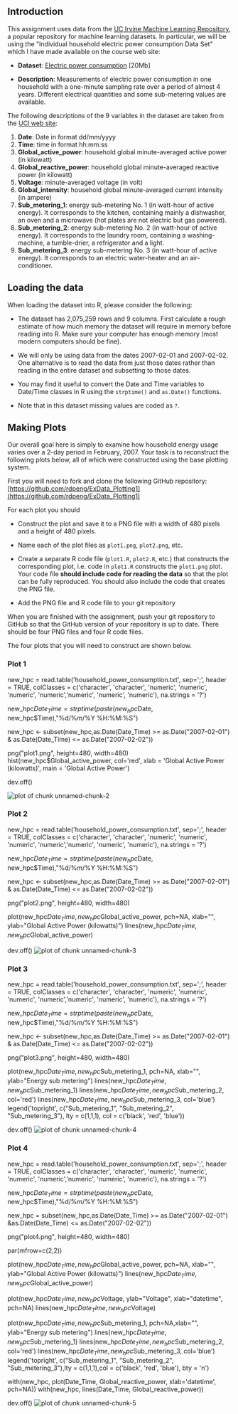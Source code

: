 
## Introduction

This assignment uses data from
the <a href="http://archive.ics.uci.edu/ml/">UC Irvine Machine
Learning Repository</a>, a popular repository for machine learning
datasets. In particular, we will be using the "Individual household
electric power consumption Data Set" which I have made available on
the course web site:


* <b>Dataset</b>: <a href="https://d396qusza40orc.cloudfront.net/exdata%2Fdata%2Fhousehold_power_consumption.zip">Electric power consumption</a> [20Mb]

* <b>Description</b>: Measurements of electric power consumption in
one household with a one-minute sampling rate over a period of almost
4 years. Different electrical quantities and some sub-metering values
are available.


The following descriptions of the 9 variables in the dataset are taken
from
the <a href="https://archive.ics.uci.edu/ml/datasets/Individual+household+electric+power+consumption">UCI
web site</a>:

<ol>
<li><b>Date</b>: Date in format dd/mm/yyyy </li>
<li><b>Time</b>: time in format hh:mm:ss </li>
<li><b>Global_active_power</b>: household global minute-averaged active power (in kilowatt) </li>
<li><b>Global_reactive_power</b>: household global minute-averaged reactive power (in kilowatt) </li>
<li><b>Voltage</b>: minute-averaged voltage (in volt) </li>
<li><b>Global_intensity</b>: household global minute-averaged current intensity (in ampere) </li>
<li><b>Sub_metering_1</b>: energy sub-metering No. 1 (in watt-hour of active energy). It corresponds to the kitchen, containing mainly a dishwasher, an oven and a microwave (hot plates are not electric but gas powered). </li>
<li><b>Sub_metering_2</b>: energy sub-metering No. 2 (in watt-hour of active energy). It corresponds to the laundry room, containing a washing-machine, a tumble-drier, a refrigerator and a light. </li>
<li><b>Sub_metering_3</b>: energy sub-metering No. 3 (in watt-hour of active energy). It corresponds to an electric water-heater and an air-conditioner.</li>
</ol>

## Loading the data





When loading the dataset into R, please consider the following:

* The dataset has 2,075,259 rows and 9 columns. First
calculate a rough estimate of how much memory the dataset will require
in memory before reading into R. Make sure your computer has enough
memory (most modern computers should be fine).

* We will only be using data from the dates 2007-02-01 and
2007-02-02. One alternative is to read the data from just those dates
rather than reading in the entire dataset and subsetting to those
dates.

* You may find it useful to convert the Date and Time variables to
Date/Time classes in R using the `strptime()` and `as.Date()`
functions.

* Note that in this dataset missing values are coded as `?`.


## Making Plots

Our overall goal here is simply to examine how household energy usage
varies over a 2-day period in February, 2007. Your task is to
reconstruct the following plots below, all of which were constructed
using the base plotting system.

First you will need to fork and clone the following GitHub repository:
[https://github.com/rdpeng/ExData_Plotting1](https://github.com/rdpeng/ExData_Plotting1)


For each plot you should

* Construct the plot and save it to a PNG file with a width of 480
pixels and a height of 480 pixels.

* Name each of the plot files as `plot1.png`, `plot2.png`, etc.

* Create a separate R code file (`plot1.R`, `plot2.R`, etc.) that
constructs the corresponding plot, i.e. code in `plot1.R` constructs
the `plot1.png` plot. Your code file **should include code for reading
the data** so that the plot can be fully reproduced. You should also
include the code that creates the PNG file.

* Add the PNG file and R code file to your git repository

When you are finished with the assignment, push your git repository to
GitHub so that the GitHub version of your repository is up to
date. There should be four PNG files and four R code files.


The four plots that you will need to construct are shown below. 


### Plot 1
new_hpc = read.table('household_power_consumption.txt', sep=';', header = TRUE,
                     colClasses = c('character', 'character', 'numeric', 'numeric',
                                    'numeric', 'numeric','numeric', 'numeric', 'numeric'), 
                     na.strings = '?')


new_hpc$Date_Time = strptime(paste(new_hpc$Date, new_hpc$Time),"%d/%m/%Y %H:%M:%S")

new_hpc <- subset(new_hpc,as.Date(Date_Time) >= as.Date("2007-02-01") & as.Date(Date_Time) <= as.Date("2007-02-02"))

png("plot1.png", height=480, width=480)                 
hist(new_hpc$Global_active_power, col='red', xlab = 'Global Active Power (kilowatts)', main = 'Global Active Power')

dev.off()

![plot of chunk unnamed-chunk-2](figure/unnamed-chunk-2.png) 


### Plot 2
new_hpc = read.table('household_power_consumption.txt', sep=';', header = TRUE,
                     colClasses = c('character', 'character', 'numeric', 'numeric',
                                    'numeric', 'numeric','numeric', 'numeric', 'numeric'), 
                     na.strings = '?')


new_hpc$Date_Time = strptime(paste(new_hpc$Date, new_hpc$Time),"%d/%m/%Y %H:%M:%S")

new_hpc <- subset(new_hpc,as.Date(Date_Time) >= as.Date("2007-02-01") & as.Date(Date_Time) <= as.Date("2007-02-02"))


png("plot2.png", height=480, width=480)
                 
plot(new_hpc$Date_Time, new_hpc$Global_active_power, pch=NA, xlab="", ylab="Global Active Power (kilowatts)")
lines(new_hpc$Date_Time, new_hpc$Global_active_power)

dev.off()
![plot of chunk unnamed-chunk-3](figure/unnamed-chunk-3.png) 


### Plot 3
new_hpc = read.table('household_power_consumption.txt', sep=';', header = TRUE,
                     colClasses = c('character', 'character', 'numeric', 'numeric',
                                    'numeric', 'numeric','numeric', 'numeric', 'numeric'), 
                     na.strings = '?')


new_hpc$Date_Time = strptime(paste(new_hpc$Date, new_hpc$Time),"%d/%m/%Y %H:%M:%S")

new_hpc <- subset(new_hpc,as.Date(Date_Time) >= as.Date("2007-02-01") & as.Date(Date_Time) <= as.Date("2007-02-02"))

png("plot3.png", height=480, width=480)
                 
plot(new_hpc$Date_Time, new_hpc$Sub_metering_1, pch=NA, xlab="", ylab="Energy sub metering")
lines(new_hpc$Date_Time, new_hpc$Sub_metering_1)
lines(new_hpc$Date_Time, new_hpc$Sub_metering_2, col='red')
lines(new_hpc$Date_Time, new_hpc$Sub_metering_3, col='blue')
legend('topright', c("Sub_metering_1", "Sub_metering_2", "Sub_metering_3"), lty = c(1,1,1), col = c('black', 'red', 'blue'))

dev.off()
![plot of chunk unnamed-chunk-4](figure/unnamed-chunk-4.png) 


### Plot 4
new_hpc = read.table('household_power_consumption.txt', sep=';', header = TRUE,
                     colClasses = c('character', 'character', 'numeric', 'numeric',
                                    'numeric', 'numeric','numeric', 'numeric', 'numeric'), 
                     na.strings = '?')


new_hpc$Date_Time = strptime(paste(new_hpc$Date, new_hpc$Time),"%d/%m/%Y %H:%M:%S")

new_hpc = subset(new_hpc,as.Date(Date_Time) >= as.Date("2007-02-01") &as.Date(Date_Time) <= as.Date("2007-02-02"))

png("plot4.png", height=480, width=480)
    
par(mfrow=c(2,2))

plot(new_hpc$Date_Time, new_hpc$Global_active_power, pch=NA, xlab="", ylab="Global Active Power (kilowatts)")
lines(new_hpc$Date_Time, new_hpc$Global_active_power)


plot(new_hpc$Date_Time, new_hpc$Voltage, ylab="Voltage", xlab="datetime", pch=NA)
lines(new_hpc$Date_Time, new_hpc$Voltage)


plot(new_hpc$Date_Time,new_hpc$Sub_metering_1, pch=NA,xlab="", ylab="Energy sub metering")
lines(new_hpc$Date_Time, new_hpc$Sub_metering_1)
lines(new_hpc$Date_Time, new_hpc$Sub_metering_2, col='red')
lines(new_hpc$Date_Time, new_hpc$Sub_metering_3, col='blue')
legend('topright', c("Sub_metering_1", "Sub_metering_2", "Sub_metering_3"),lty = c(1,1,1),col = c('black', 'red', 'blue'), bty = 'n')


with(new_hpc, plot(Date_Time, Global_reactive_power, xlab='datetime', pch=NA))
with(new_hpc, lines(Date_Time, Global_reactive_power))

dev.off()
![plot of chunk unnamed-chunk-5](figure/unnamed-chunk-5.png) 

